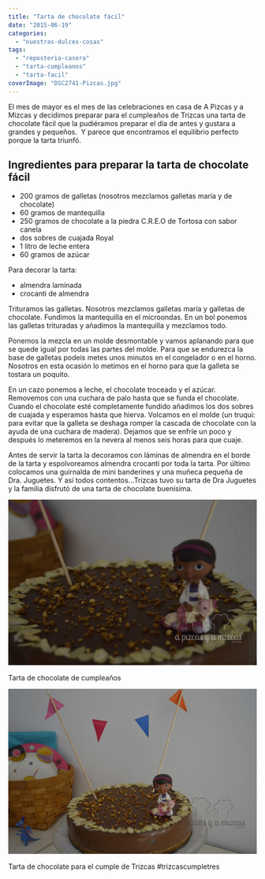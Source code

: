 ```yaml
---
title: "Tarta de chocolate fácil"
date: "2015-06-19"
categories: 
  - "nuestras-dulces-cosas"
tags: 
  - "reposteria-casera"
  - "tarta-cumpleanos"
  - "tarta-facil"
coverImage: "DSC2741-Pizcas.jpg"
---
```


El mes de mayor es el mes de las celebraciones en casa de A Pizcas y a Mizcas y decidimos preparar para el cumpleaños de Trizcas una tarta de chocolate fácil que la pudiéramos preparar el día de antes y gustara a grandes y pequeños.  Y parece que encontramos el equilibrio perfecto porque la tarta triunfó.

## Ingredientes para preparar la tarta de chocolate fácil

- 200 gramos de galletas (nosotros mezclamos galletas maría y de chocolate)
- 60 gramos de mantequilla
- 250 gramos de chocolate a la piedra C.R.E.O de Tortosa con sabor canela
- dos sobres de cuajada Royal
- 1 litro de leche entera
- 60 gramos de azúcar

Para decorar la tarta:

- almendra laminada
- crocanti de almendra

Trituramos las galletas. Nosotros mezclamos galletas maría y galletas de chocolate. Fundimos la mantequilla en el microondas. En un bol ponemos las galletas trituradas y añadimos la mantequilla y mezclamos todo.

Ponemos la mezcla en un molde desmontable y vamos aplanando para que se quede igual por todas las partes del molde. Para que se endurezca la base de galletas podeís metes unos minutos en el congelador o en el horno. Nosotros en esta ocasión lo metimos en el horno para que la galleta se tostara un poquito.

En un cazo ponemos a leche, el chocolate troceado y el azúcar. Removemos con una cuchara de palo hasta que se funda el chocolate. Cuando el chocolate esté completamente fundido añadimos los dos sobres de cuajada y esperamos hasta que hierva. Volcamos en el molde (un truqui: para evitar que la galleta se deshaga romper la cascada de chocolate con la ayuda de una cuchara de madera). Dejamos que se enfríe un poco y después lo meteremos en la nevera al menos seis horas para que cuaje.

Antes de servir la tarta la decoramos con láminas de almendra en el borde de la tarta y espolvoreamos almendra crocanti por toda la tarta. Por último colocamos una guirnalda de mini banderines y una muñeca pequeña de Dra. Juguetes. Y así todos contentos...Trizcas tuvo su tarta de Dra Juguetes y la familia disfrutó de una tarta de chocolate buenísima.

![](images/DSC2748-Pizcas.jpg)

Tarta de chocolate de cumpleaños

![](images/DSC2741-Pizcas.jpg)

Tarta de chocolate para el cumple de Trizcas #trizcascumpletres
